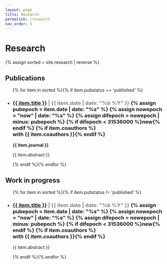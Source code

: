 ```yaml
---
layout: page
title: Research
permalink: /research
nav_order: 5
---
```


# Research

{% assign sorted = site.research | reverse %}

## Publications

<div class="research">
  <ul class="ul-research">
    {% for item in sorted %}{% if item.pubstatus == 'published' %}
      <li>
        <!-- Item title and update date -->
        <h3><a href="{{ item.url }}">{{ item.title }}</a><span style="color:grey"> &#124; {{ item.date | date: "%b %Y" }}</span>
        <!-- Determine date diff to add a "NEW" button -->
        {% assign pubepoch = item.date | date: "%s" %}
        {% assign nowepoch = "now" | date: "%s" %}
        {% assign difepoch = nowepoch | minus: pubepoch %}
        {% if difepoch < 31536000 %}<span class="label label-default">new</span>{% endif %}
        <!-- Determine if there are coauthors and list them -->
        {% if item.coauthors %}<br/> with <b>{{ item.coauthors }}</b>{% endif %}</h3>
        <b>{{ item.journal }}</b>
        <p><div class="outer"><div class="inner">{{ item.abstract }}</div></div></p>
      </li>
    {% endif %}{% endfor %}
  </ul>
</div>

## Work in progress

<div class="research">
  <ul class="ul-research">
    {% for item in sorted %}{% if item.pubstatus != 'published' %}
      <li>
        <!-- Item title and update date -->
        <h3><a href="{{ item.url }}">{{ item.title }}</a><span style="color:gray"> &#124; {{ item.date | date: "%b %Y" }}</span>
        <!-- Determine date diff to add a "NEW" button -->
        {% assign pubepoch = item.date | date: "%s" %}
        {% assign nowepoch = "now" | date: "%s" %}
        {% assign difepoch = nowepoch | minus: pubepoch %}
        {% if difepoch < 31536000 %}<span class="label label-default">new</span>{% endif %}
        <!-- Determine if there are coauthors and list them -->
        {% if item.coauthors %}<br/> with <b>{{ item.coauthors }}</b>{% endif %}</h3>
        <p><div class="outer"><div class="inner">{{ item.abstract }}</div></div></p>
      </li>
    {% endif %}{% endfor %}
  </ul>
</div>
